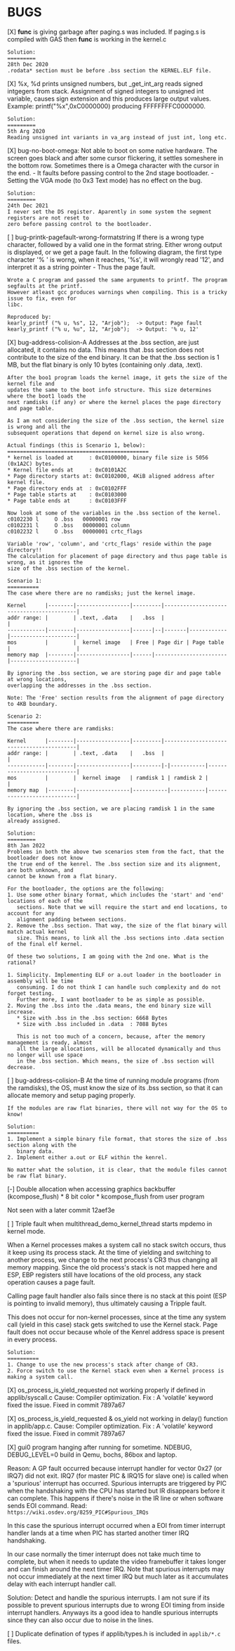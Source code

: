 # BUGS
 
[X] __func__ is giving garbage after paging.s was included.
    If paging.s is compiled with GAS then __func__ is working 
    in the kernel.c

    Solution:
    =========
    28th Dec 2020
    .rodata* section must be before .bss section the KERNEL.ELF file.

[X] %x, %d prints unsigned numbers, but _get_int_arg reads signed intgegers from
    stack. Assignment of signed integers to unsigned int variable, causes
    sign extension and this produces large output values.
    Example:
    printf("%x",0xC0000000) producing FFFFFFFFC0000000.

    Solution:
    =========
    5th Arg 2020
    Reading unsigned int variants in va_arg instead of just int, long etc.


[X] bug-no-boot-omega:
    Not able to boot on some native hardware. The screen goes black and after
    some cursor flickering, it settles someshere in the bottom row. Sometimes
    there is a Omega character with the cursor in the end.
    - It faults before passing control to the 2nd stage bootloader.
    - Setting the VGA mode (to 0x3 Text mode) has no effect on the bug.

    Solution:
    =========
    24th Dec 2021
    I never set the DS register. Aparently in some system the segment registers are not reset to 
    zero before passing control to the bootloader.

[ ] bug-printk-pagefault-wrong-formatstring
    If there is a wrong type character, followed by a valid one in the format string. Either wrong
    output is displayed, or we get a page fault.
    In the following diagram, the first type character '% ' is worng, when it reaches, '%s', it
    will wrongly read '12', and interpret it as a string pointer - Thus the page fault.

    Wrote a C program and passed the same arguments to printf. The program segfaults at the printf.
    However atleast gcc produces warnings when compiling. This is a tricky issue to fix, even for 
    libc.

    Reproduced by:
    kearly_printf ("% u, %s", 12, "Arjob");  -> Output: Page fault
    kearly_printf ("% u, %u", 12, "Arjob");  -> Output: '% u, 12'

[X] bug-address-colision-A
    Addresses at the .bss section, are just allocated, it contains no data. This means that .bss 
    section does not contribute to the size of the end binary. It can be that the .bss section is 
    1 MB, but the flat binary is only 10 bytes (containing only .data, .text).

    After the boo1 program loads the kernel image, it gets the size of the kernel file and
    updates the same to the boot info structure. This size determines where the boot1 loads the
    next ramdisks (if any) or where the kernel places the page directory and page table.

    As I am not considering the size of the .bss section, the kernel size is wrong and all the 
    subsequent operations that depend on kernel size is also wrong.

    Actual findings (this is Scenario 1, below):
    =============================================
    * kernel is loaded at     : 0xC0100000, binary file size is 5056 (0x1A2C) bytes.
    * Kernel file ends at     : 0xC0101A2C 
    * Page directory starts at: 0xC0102000, 4KiB aligned address after kernel file.
    * Page directory ends at  : 0xC0102FFF
    * Page table starts at    : 0xC0103000
    * Page table ends at      : 0xC0103FFF

    Now look at some of the variables in the .bss section of the kernel.
    c0102230 l     O .bss   00000001 row
    c0102231 l     O .bss   00000001 column
    c0102232 l     O .bss   00000001 crtc_flags

    Variable 'row', 'column', and 'crtc_flags' reside within the page directory!!
    The calculation for placement of page directory and thus page table is wrong, as it ignores the
    size of the .bss section of the kernel.

    Scenario 1:
    ==========
    The case where there are no ramdisks; just the kernel image.

    Kernel      |--------|-----------------|---------|------------------------------------------|
    addr range: |        | .text, .data    |   .bss  |                                          |
    ------------|--------|-----------------|------|--|-------|------------|---------------------|
    mos         |        |  kernel image   | Free | Page dir | Page table |                     |
    memory map  |--------|-----------------|------|-----------------------|---------------------|

    By ignoring the .bss section, we are storing page dir and page table at wrong locations,
    overlapping the addresses in the .bss section.

    Note: The 'Free' section results from the alignment of page directory to 4KB boundary.
    
    Scenario 2:
    ==========
    The case where there are ramdisks:

    Kernel      |--------|-----------------|---------|------------------------------------------|
    addr range: |        | .text, .data    |   .bss  |                                          |
    ------------|--------|-----------------|---------|-|-----------|----------------------------|
    mos         |        |  kernel image   | ramdisk 1 | ramdisk 2 |                            |
    memory map  |--------|-----------------|-----------|-----------|----------------------------|

    By ignoring the .bss section, we are placing ramdisk 1 in the same location, where the .bss is
    already assigned. 

    Solution:
    =========
    8th Jan 2022
    Problems in both the above two scenarios stem from the fact, that the bootloader does not know
    the true end of the kenrel. The .bss section size and its alignment, are both unknown, and 
    cannot be known from a flat binary.

    For the bootloader, the options are the following:
    1. Use some other binary format, which includes the 'start' and 'end' locations of each of the
       sections. Note that we will require the start and end locations, to account for any 
       alignment padding between sections.
    2. Remove the .bss section. That way, the size of the flat binary will match actual kernel 
       size. This means, to link all the .bss sections into .data section of the final elf kernel.

    Of these two solutions, I am going with the 2nd one. What is the rational?

    1. Simplicity. Implementing ELF or a.out loader in the bootloader in assembly will be time 
       consuming. I do not think I can handle such complexity and do not forget testing. 
       Further more, I want bootloader to be as simple as possible.
    2. Moving the .bss into the .data means, the end binary size will increase.
       * Size with .bss in the .bss section: 6668 Bytes
       * Size with .bss included in .data  : 7088 Bytes
       
       This is not too much of a concern, because, after the memory management is ready, almost 
       all the large allocations, will be allocated dynamically and thus no longer will use space 
       in the .bss section. Which means, the size of .bss section will decrease.

[ ] bug-address-colision-B
    At the time of running module programs (from the ramdisks), the OS, must know the size of its
    .bss section, so that it can allocate memory and setup paging properly.

    If the modules are raw flat binaries, there will not way for the OS to know!

    Solution:
    ==========
    1. Implement a simple binary file format, that stores the size of .bss section along with the 
       binary data.
    2. Implement either a.out or ELF within the kenrel. 

    No matter what the solution, it is clear, that the module files cannot be raw flat binary.

[-] Double allocation when accessing graphics backbuffer (kcompose_flush)
    * 8 bit color
    * kcompose_flush from user program

Not seen with a later commit 12aef3e

[ ] Triple fault when multithread_demo_kernel_thread starts mpdemo in kernel mode.

When a Kernel processes makes a system call no stack switch occurs, thus it keep using its process
stack. At the time of yielding and switching to another process, we change to the next process's CR3
thus changing all memory mapping. Since the old process's stack is not mapped here and ESP, EBP
registers still have locations of the old process, any stack operation causes a page fault.

Calling page fault handler also fails since there is no stack at this point (ESP is pointing to
invalid memory), thus ultimately causing a Tripple fault.

This does not occur for non-kernel processes, since at the time any system call (yield in this case)
stack gets switched to use the Kernel stack. Page fault does not occur because whole of the Kenrel
address space is present in every process.

    Solution:
    ==========
    1. Change to use the new process's stack after change of CR3.
    2. Force switch to use the Kernel stack even when a Kernel process is making a system call.

[X] os_process_is_yield_requested not working properly if defined in applib/syscall.c
Cause: Compiler optimization.
Fix  : A 'volatile' keyword fixed the issue. Fixed in commit 7897a67

[X] os_process_is_yield_requested & os_yield not working in delay() function in applib/app.c.
Cause: Compiler optimization.
Fix  : A 'volatile' keyword fixed the issue. Fixed in commit 7897a67

[X] gui0 program hanging after running for sometime. NDEBUG, DEBUG_LEVEL=0 build in Qemu, bochs,
86box and laptop.

Reason:
A GP fault occurred because interrupt handler for vector 0x27 (or IRQ7) did not exit. IRQ7 (for
master PIC & IRQ15 for slave one) is called when a 'spurious' interrupt has occurred. Spurious
interrupts are triggered by PIC when the handshaking with the CPU has started but IR disappears
before it can complete. This happens if there's noise in the IR line or when software sends EOI
command.
Read: `https://wiki.osdev.org/8259_PIC#Spurious_IRQs`

In this case the spurious interrupt occurred when a EOI from timer interrupt handler lands at a
time when PIC has started another timer IRQ handshaking. 

In our case normally the timer interrupt does not take much time to complete, but when it needs to
update the video framebuffer it takes longer and can finish around the next timer IRQ. Note that
spurious interrupts may not occur immediately at the next timer IRQ but much later as it accumulates
delay with each interrupt handler call.

Solution:
Detect and handle the spurious interrupts. I am not sure if its possible to prevent spurious
interrupts due to wrong EOI timing from inside interrupt handlers. Anyways its a good idea to handle
spurious interrupts since they can also occur due to noise in the lines.

[ ] Duplicate defination of types if applib/types.h is included in `applib/*.c` files.
